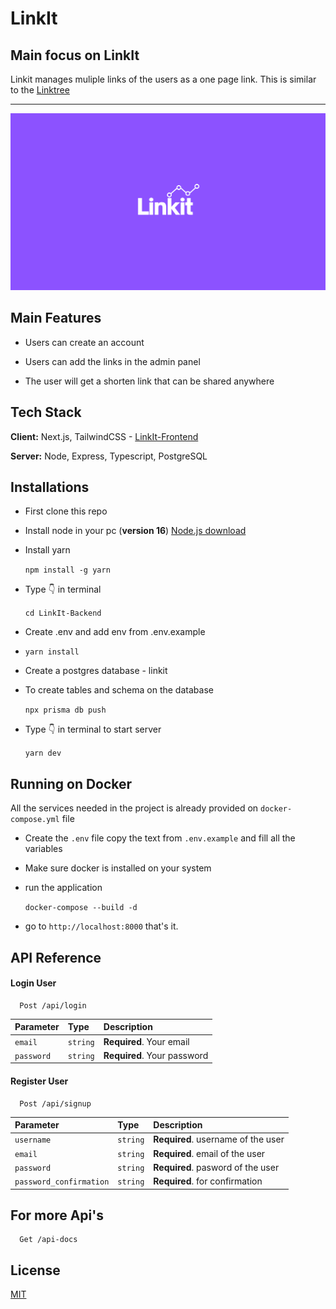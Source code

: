 # LinkIt

## Main focus on LinkIt

Linkit manages muliple links of the users as a one page link. This is similar to the
[Linktree](https://linktr.ee)

---

![App logo](https://raw.githubusercontent.com/tejaswankalluri/LinkIt-Backend/main/docs/logos/desktop.svg)

## Main Features

-   Users can create an account

-   Users can add the links in the admin panel

-   The user will get a shorten link that can be shared anywhere

## Tech Stack

**Client:** Next.js, TailwindCSS - [LinkIt-Frontend](https://github.com/tejaswankalluri/LinkIt-Frontend)

**Server:** Node, Express, Typescript, PostgreSQL

## Installations

-   First clone this repo

-   Install node in your pc (**version 16**) [Node.js download](https://nodejs.org/)

-   Install yarn

    `npm install -g yarn`

-   Type 👇 in terminal

    `cd LinkIt-Backend`

-   Create .env and add env from .env.example

-   `yarn install`

-   Create a postgres database - linkit

-   To create tables and schema on the database

    `npx prisma db push`

-   Type 👇 in terminal to start server

    `yarn dev`

## Running on Docker

All the services needed in the project is already provided on `docker-compose.yml` file

-   Create the `.env` file copy the text from `.env.example` and fill all the variables

-   Make sure docker is installed on your system

-   run the application

    `docker-compose --build -d`

-   go to `http://localhost:8000` that's it.

## API Reference

#### Login User

```http
  Post /api/login
```

| Parameter  | Type     | Description                 |
| :--------- | :------- | :-------------------------- |
| `email`    | `string` | **Required**. Your email    |
| `password` | `string` | **Required**. Your password |

#### Register User

```http
  Post /api/signup
```

| Parameter               | Type     | Description                        |
| :---------------------- | :------- | :--------------------------------- |
| `username`              | `string` | **Required**. username of the user |
| `email`                 | `string` | **Required**. email of the user    |
| `password`              | `string` | **Required**. pasword of the user  |
| `password_confirmation` | `string` | **Required**. for confirmation     |

## For more Api's

```http
  Get /api-docs
```

## License

[MIT](https://choosealicense.com/licenses/mit/)
